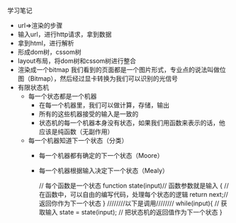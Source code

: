 学习笔记

*  url=>渲染的步骤
  * 输入url，进行http请求，拿到数据
  * 拿到html，进行解析
  * 形成dom树，cssom树
  * layout布局，将dom树和cssom树进行整合
  * 渲染成一个bitmap
  我们看到的页面都是一个图片形式，专业点的说法叫做位图（Bitmap），然后经过显卡转换为我们可以识别的光信号
* 有限状态机
  * 每一个状态都是一个机器
    * 在每一个机器里，我们可以做计算，存储，输出
    * 所有的这些机器接受的输入是一致的
    * 状态机的每一个机器本身没有状态，如果我们用函数来表示的话，他应该是纯函数（无副作用）
  * 每一个机器知道下一个状态（分类）
    * 每一个机器都有确定的下一个状态（Moore）
    * 每一个机器根据输入决定下一个状态（Mealy）


      // 每个函数是一个状态
      function state(input)// 函数参数就是输入
      {
        // 在函数中，可以自由的编写代码，处理每个状态的逻辑
        return next;// 返回你作为下一个状态 
      }
      ////////以下是调用////////
      while(input){
        // 获取输入
        state = state(input); // 把状态机的返回值作为下一个状态
      }